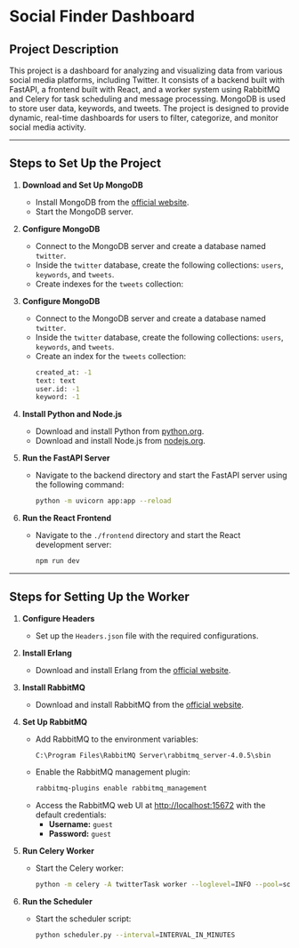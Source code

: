 # Social Finder Dashboard

## Project Description

This project is a dashboard for analyzing and visualizing data from various social media platforms, including Twitter. It consists of a backend built with FastAPI, a frontend built with React, and a worker system using RabbitMQ and Celery for task scheduling and message processing. MongoDB is used to store user data, keywords, and tweets. The project is designed to provide dynamic, real-time dashboards for users to filter, categorize, and monitor social media activity.

---

## Steps to Set Up the Project

1. **Download and Set Up MongoDB**

   - Install MongoDB from the [official website](https://www.mongodb.com/try/download/community).
   - Start the MongoDB server.

2. **Configure MongoDB**
   - Connect to the MongoDB server and create a database named `twitter`.
   - Inside the `twitter` database, create the following collections: `users`, `keywords`, and `tweets`.
   - Create indexes for the `tweets` collection:
3. **Configure MongoDB**

   - Connect to the MongoDB server and create a database named `twitter`.
   - Inside the `twitter` database, create the following collections: `users`, `keywords`, and `tweets`.
   - Create an index for the `tweets` collection:
     ```bash
     created_at: -1
     text: text
     user.id: -1
     keyword: -1
     ```

4. **Install Python and Node.js**

   - Download and install Python from [python.org](https://www.python.org/downloads/).
   - Download and install Node.js from [nodejs.org](https://nodejs.org/).

5. **Run the FastAPI Server**

   - Navigate to the backend directory and start the FastAPI server using the following command:
     ```bash
     python -m uvicorn app:app --reload
     ```

6. **Run the React Frontend**
   - Navigate to the `./frontend` directory and start the React development server:
     ```bash
     npm run dev
     ```

---

## Steps for Setting Up the Worker

1. **Configure Headers**

   - Set up the `Headers.json` file with the required configurations.

2. **Install Erlang**

   - Download and install Erlang from the [official website](https://www.erlang.org/downloads).

3. **Install RabbitMQ**

   - Download and install RabbitMQ from the [official website](https://www.rabbitmq.com/docs/install-windows).

4. **Set Up RabbitMQ**

   - Add RabbitMQ to the environment variables:
     ```
     C:\Program Files\RabbitMQ Server\rabbitmq_server-4.0.5\sbin
     ```
   - Enable the RabbitMQ management plugin:
     ```bash
     rabbitmq-plugins enable rabbitmq_management
     ```
   - Access the RabbitMQ web UI at [http://localhost:15672](http://localhost:15672) with the default credentials:
     - **Username:** `guest`
     - **Password:** `guest`

5. **Run Celery Worker**

   - Start the Celery worker:
     ```bash
     python -m celery -A twitterTask worker --loglevel=INFO --pool=solo
     ```

6. **Run the Scheduler**
   - Start the scheduler script:
     ```bash
     python scheduler.py --interval=INTERVAL_IN_MINUTES
     ```
